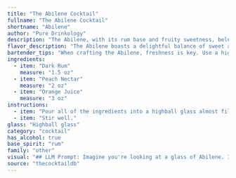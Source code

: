 ```yaml
---
title: "The Abilene Cocktail"
fullname: "The Abilene Cocktail"
shortname: "Abilene"
author: "Pure Drinkology"
description: "The Abilene, with its rum base and fruity sweetness, belongs to the **tropical cocktail** family.  Though its exact origin is unclear, its combination of dark rum, peach nectar, and orange juice likely emerged in the **mid-20th century**, reflecting the growing popularity of tropical cocktails during that era. "
flavor_description: "The Abilene boasts a delightful balance of sweet and tangy. The dark rum provides a rich, caramel backbone, beautifully complemented by the juicy sweetness of peach nectar. A touch of orange juice adds a bright citrusy note, creating a harmonious blend that's both refreshing and sophisticated.  "
bartender_tips: "When crafting the Abilene, freshness is key. Use a high-quality dark rum with rich molasses notes. For the peach nectar, opt for unsweetened or lightly sweetened varieties, and ensure the orange juice is freshly squeezed for optimal flavor. Shake with ice vigorously to chill and dilute properly, resulting in a balanced, refreshing cocktail. Garnish with a fresh peach slice or an orange peel twist for an aromatic touch. "
ingredients:
  - item: "Dark Rum"
    measure: "1.5 oz"
  - item: "Peach Nectar"
    measure: "2 oz"
  - item: "Orange Juice"
    measure: "3 oz"
instructions:
  - item: "Pour all of the ingredients into a highball glass almost filled with ice cubes."
  - item: "Stir well."
glass: "Highball glass"
category: "cocktail"
has_alcohol: true
base_spirit: "rum"
family: "other"
visual: "## LLM Prompt: Imagine you're looking at a glass of Abilene. It's made with dark rum, peach nectar, and orange juice. Describe the cocktail's appearance in detail. Include information about:* **Color:** Is it a deep amber, a bright orange, or something in between?* **Clarity:** Is it clear, cloudy, or layered?* **Texture:** Is it smooth, bubbly, or does it have any bits of fruit?* **Garnish:** What kind of garnish would complement the flavors and enhance the visual appeal?**Remember to use evocative language and vivid imagery to make your description come alive.** "
source: "thecocktaildb"
---
```


